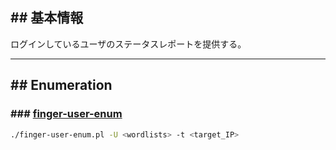 ## ## 基本情報
ログインしているユーザのステータスレポートを提供する。

---
## ## Enumeration
### ### [finger-user-enum](https://github.com/pentestmonkey/finger-user-enum/tree/master)
```zsh
./finger-user-enum.pl -U <wordlists> -t <target_IP>
```